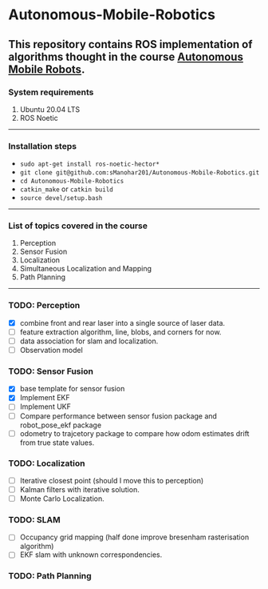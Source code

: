 # Autonomous-Mobile-Robotics
This repository contains ROS implementation of algorithms thought in the course [Autonomous Mobile Robots](https://www.edx.org/course/autonomous-mobile-robots).
---
### System requirements
1. Ubuntu 20.04 LTS
2. ROS Noetic 
---
### Installation steps

- `sudo apt-get install ros-noetic-hector*`
- `git clone git@github.com:sManohar201/Autonomous-Mobile-Robotics.git`
- `cd Autonomous-Mobile-Robotics`
- `catkin_make` or `catkin build`
- `source devel/setup.bash`

---
### List of topics covered in the course
1. Perception
2. Sensor Fusion
3. Localization
4. Simultaneous Localization and Mapping
5. Path Planning
---
### TODO: Perception
- [x] combine front and rear laser into a single source of laser data.
- [ ] feature extraction algorithm, line, blobs, and corners for now.
- [ ] data association for slam and localization.
- [ ] Observation model

### TODO: Sensor Fusion
- [x] base template for sensor fusion
- [x] Implement EKF
- [ ] Implement UKF
- [ ] Compare performance between sensor fusion package and robot_pose_ekf package
- [ ] odometry to trajcetory package to compare how odom estimates drift from true state values. 

### TODO: Localization
- [ ] Iterative closest point (should I move this to perception)
- [ ] Kalman filters with iterative solution.
- [ ] Monte Carlo Localization.

### TODO: SLAM
- [ ] Occupancy grid mapping (half done improve bresenham rasterisation algorithm)
- [ ] EKF slam with unknown correspondencies.

### TODO: Path Planning



